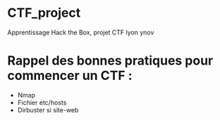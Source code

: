 # CTF_project
Apprentissage Hack the Box, projet CTF lyon ynov


# Rappel des bonnes pratiques pour commencer un CTF :

- Nmap 
- Fichier etc/hosts
- Dirbuster si site-web